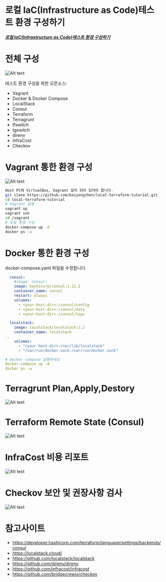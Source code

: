 # 로컬 IaC(Infrastructure as Code)테스트 환경 구성하기

***[로컬 IaC(Infrastructure as Code)테스트 환경 구성하기](https://medium.com/@dudwls96/opentelemetry-%EB%9E%80-%EB%AC%B4%EC%97%87%EC%9D%B8%EA%B0%80-18b6e4fe6e36)***


# 전체 구성
![Alt text](./images/iac.png)

테스트 환경 구성을 위한 오픈소스:
- Vagrant
- Docker & Docker Compose
- LocalStack
- Consul
- Terraform
- Terragrunt
- tfswitch
- tgswitch
- direnv
- InfraCost
- Checkov


# Vagrant 통한 환경 구성
![Alt text](./images/environment.png)
```bash
Host PC에 VirtualBox, Vagrant 설치 되어 있어야 합니다.
git clone https://github.com/baiyongzhen/local-terraform-tutorial.git
cd local-terraform-tutorial
# Vagrant 실행
vagrant up
vagrant ssh
cd /vagrant
# 로컬 환경 구성
docker-compose up -d
docker ps -a
```

# Docker 통한 환경 구성
docker-compose.yaml 파일을 수정합니다.
```yaml
  consul:
    #image: consul:
    image: hashicorp/consul:1.11.2
    container_name: consul
    restart: always
    volumes:
      - <your-host-dir>:/consul/config
      - <your-host-dir>:/consul/data
      - <your-host-dir>:/consul/logs

  localstack:
    image: localstack/localstack:2.2
    container_name: localstack
..
    volumes:
      - "<your-host-dir>:/var/lib/localstack"
      - "/var/run/docker.sock:/var/run/docker.sock"

# docker compose 실행하세요
docker-compose up -d
docker ps -a
```

# Terragrunt Plan,Apply,Destory
![Alt text](./images/terragrunt.gif)

# Terraform Remote State (Consul)
![Alt text](./images/consul.png)

# InfraCost 비용 리포트
![Alt text](./images/infracost.png)

# Checkov 보안 및 권장사항 검사
![Alt text](./images/checkov.gif)

# 참고사이트
- https://developer.hashicorp.com/terraform/language/settings/backends/consul
- https://localstack.cloud/
- https://github.com/localstack/localstack
- https://github.com/direnv/direnv
- https://github.com/infracost/infracost
- https://github.com/bridgecrewio/checkov